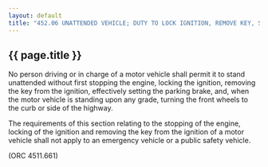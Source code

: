 ---
layout: default 
title: "452.06 UNATTENDED VEHICLE; DUTY TO LOCK IGNITION, REMOVE KEY, SET BRAKE, ETC."---

{{ page.title }}
----------------

No person driving or in charge of a motor vehicle shall permit it to
stand unattended without first stopping the engine, locking the
ignition, removing the key from the ignition, effectively setting the
parking brake, and, when the motor vehicle is standing upon any grade,
turning the front wheels to the curb or side of the highway.

The requirements of this section relating to the stopping of the engine,
locking of the ignition and removing the key from the ignition of a
motor vehicle shall not apply to an emergency vehicle or a public safety
vehicle.

(ORC 4511.661)
